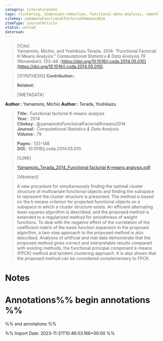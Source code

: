 ```yaml
---
category: literaturenote
tags: clustering, dimension-reduction, functional-data-analysis, smoothness
citekey: yamamotoFunctionalFactorialKmeans2014
itemType: journalArticle
status: unread  
dateread:  
---
```


> [!Cite]  
> Yamamoto, Michio, and Yoshikazu Terada. 2014. “Functional Factorial K-Means Analysis.” _Computational Statistics & Data Analysis_ 79 (November): 133–48. [https://doi.org/10.1016/j.csda.2014.05.010](https://doi.org/10.1016/j.csda.2014.05.010).

> [!SYNTHESIS] 
>**Contribution**::
>
>**Related**:: 
>

> [!METADATA]  
>
**Author**:: Yamamoto, Michio
**Author**:: Terada, Yoshikazu<br>
> **Title**:: Functional factorial K-means analysis    
> **Year**:: 2014     
> **Citekey**:: @yamamotoFunctionalFactorialKmeans2014    
>**Journal**:: *Computational Statistics & Data Analysis*    
>**Volume**:: 79    
>     
>    
>    
>     
> **Pages**:: 133-148    
>**DOI**:: 10.1016/j.csda.2014.05.010    
>

> [!LINK] 
>
> [Yamamoto_Terada_2014_Functional factorial K-means analysis.pdf](file:///Users/steven/Library/CloudStorage/GoogleDrive-steven.golovkine@ul.ie/My%20Drive/bibliography/Computational%20Statistics%20&%20Data%20Analysis/2014/Yamamoto_Terada_2014_Functional%20factorial%20K-means%20analysis.pdf).

>[!Abstract]
>
>A new procedure for simultaneously finding the optimal cluster structure of multivariate functional objects and finding the subspace to represent the cluster structure is presented. The method is based on the k-means criterion for projected functional objects on a subspace in which a cluster structure exists. An efficient alternating least-squares algorithm is described, and the proposed method is extended to a regularized method for smoothness of weight functions. To deal with the negative effect of the correlation of the coefficient matrix of the basis function expansion in the proposed algorithm, a two-step approach to the proposed method is also described. Analyses of artificial and real data demonstrate that the proposed method gives correct and interpretable results compared with existing methods, the functional principal component k-means (FPCK) method and tandem clustering approach. It is also shown that the proposed method can be considered complementary to FPCK.
>>


# Notes<br>
# Annotations%% begin annotations %%  
 
  
%% end annotations %%

%% Import Date: 2023-11-21T10:46:03.166+00:00 %%
